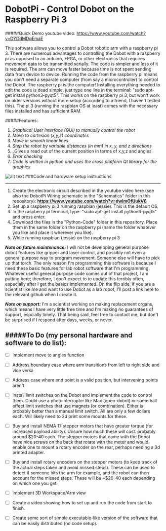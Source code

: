 # DobotPi - Control Dobot on the Raspberry Pi 3

#####Quick Demo youtube video: https://www.youtube.com/watch?v=DYDdMDqEmaE

This software allows you to control a Dobot robotic arm with a raspberry pi 3. There are numerous advantages to controlling the Dobot with a raspberry pi as opposed to an arduino, FPGA, or other electronics that requires movement data to be transmitted serially. The code is simpler and less of it is required. The arm can move faster because time is not spent sending data from device to device. Running the code from the raspberry pi means you don't need a separate computer (from say a microcontroller) to control the Dobot. The raspberry pi is the computer! Installing everything needed to edit the code is dead simple, just type one line in the terminal: "sudo apt-get install python3-pyqt5". This works on the raspberry pi 3, but won't work on older versions without more setup (according to a friend, I haven't tested this). The pi 3 (running the raspbian OS at least) comes with the necessary files installed and has sufficient RAM. 

#####Features:
1. _Graphical User Interface (GUI) to manually control the robot_
2. _Move to cartesian (x,y,z) coordinates_
3. _Move in smooth linear lines_
4. _Step the robot by variable distances (in mm) in x, y, and z directions_
5. _Gives a read out of the current position in terms of x,y,z and angles
6. _Error checking_
7. _Code is written in python and uses the cross platform Qt library for the graphics_

![alt text](https://github.com/mikef522/DobotPi/blob/master/Schematics/DobotPi_Stepper_Driver_Wiring_Schematic.PNG "DobotPi Wiring Schematic")
###Code and hardware setup instructions:
__________________________________________
1. Create the electronic circuit described in the youtube video here (see also the DobotPi Wiring schematic in the "Schematics" folder in this repository): **https://www.youtube.com/watch?v=dwImOfUukV8**
2. Set up a raspberry pi 3 running raspbian (jessie). This is the default OS.
3. In the raspberry pi terminal, type: "sudo apt-get install python3-pyqt5" and press enter.
4. Download the files in the "Python-Code" folder in this repository. Place them in the same folder on the raspberry pi (name the folder whatever you like and place it wherever you like).
5. While running raspbian (jessie) on the raspberry pi 3


_**Note on future maintenance:**_ I will not be developing general purpose dobot features like gripper and laser control, and possibly not even a general purpose way to program movement. Someone else will have to pick up that torch. The only reason I'm programming this software is because I need these basic features for lab robot software that I'm programming. Whatever useful general purpose code comes out of that project, I am putting here; therefore, I don't expect to to update this terribly often, especially after I get the basics implemented. On the flip side, if you are a scientist like me and want to use Dobot as a lab robot, I'll post a link here to the relevant github when I create it. 

_**Note on support:**_ I'm a scientist working on making replacement organs, which means I have very little free time and I'm making no guarantees of support, espcially timely. That being said, feel free to contact me, but don't be surprised if I respond after days, weeks, or never.

#####To Do (my personal hardware and software to do list):
-----------------------------------------------------

- [ ] Implement move to angles function

- [ ] Address boundary case where arm transitions from left to right side and vice versa

- [ ] Address case where end point is a valid position, but intervening points aren't

- [ ] Install limit switches on the Dobot and implement the code to control them. Could use a photointerrupter like Max (open-dobot) or some hall effect limit switches that use magnets (or combination). Either is probably better than a manual limit switch. All are only a few dollars each. Will likely need to 3d print some mounts for these.

- [ ] Buy and install NEMA 17 stepper motors that have greater torque (for increased payload ability). Unsure how much these will cost. probably around $20-40 each. The stepper motors that came with the Dobot have nice screws on the back that rotate with the motor and would enable one to mount a rotary encoder on the rear, perhaps needing a 3d printed adapter.

- [ ] Buy and install rotary encoders on the stepper motors (to keep track of the actual steps taken and avoid missed steps). These can be used to detect if someone hits the arm for example, and the robot can then account for the missed steps. These will be ~$20-40 each depending on which one you get.

- [ ] Implement 3D Workspace/Arm view

- [ ] Create a video showing how to set up and run the code from start to finish.

- [ ] Create some sort of simple executable-like version of the software that can be easily distributed (no code setup).

